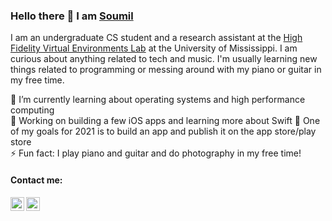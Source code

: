 ### Hello there 👋 I am [Soumil](https://www.soumildatta.com/)
I am an undergraduate CS student and a research assistant at the [High Fidelity Virtual Environments Lab](https://john.cs.olemiss.edu/~jones/doku.php?id=start) at the University of Mississippi. I am curious about anything related to tech and music. I'm usually learning new things related to programming or messing around with my piano or guitar in my free time.

🌱 I’m currently learning  about operating systems and high performance computing  
🔭 Working on building a few iOS apps and learning more about Swift 
🥅 One of my goals for 2021 is to build an app and publish it on the app store/play store    
⚡ Fun fact: I play piano and guitar and do photography in my free time!

#### Contact me:
<!---[<img align="left" alt="codeSTACKr.com" width="22px" src="https://raw.githubusercontent.com/iconic/open-iconic/master/svg/globe.svg" />][website]--->
<!---[<img align="left" alt="codeSTACKr | YouTube" width="22px" src="https://cdn.jsdelivr.net/npm/simple-icons@v3/icons/youtube.svg" />][youtube]--->
<!---[<img align="left" alt="codeSTACKr | Instagram" width="22px" src="https://cdn.jsdelivr.net/npm/simple-icons@v3/icons/instagram.svg" />][instagram]--->
[<img align="left" alt="codeSTACKr | Twitter" width="22px" src="https://cdn.jsdelivr.net/npm/simple-icons@v3/icons/twitter.svg" />](https://twitter.com/soumildatta)
[<img align="left" alt="codeSTACKr | LinkedIn" width="22px" src="https://cdn.jsdelivr.net/npm/simple-icons@v3/icons/linkedin.svg" />](https://www.linkedin.com/in/soumildatta/)

<!--![Github stats](https://github-readme-stats.vercel.app/api?username=soumildatta&show_icons=true)-->
<!--
**soumildatta/soumildatta** is a ✨ _special_ ✨ repository because its `README.md` (this file) appears on your GitHub profile.

Here are some ideas to get you started:

- 🔭 I’m currently working on ...
- 🌱 I’m currently learning ...
- 👯 I’m looking to collaborate on ...
- 🤔 I’m looking for help with ...
- 💬 Ask me about ...
- 📫 How to reach me: ...
- 😄 Pronouns: ...
- ⚡ Fun fact: ...
-->
